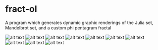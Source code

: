 # fract-ol
A program which generates dynamic graphic renderings of the Julia set, Mandelbrot set, and a custom phi pentagram fractal

![alt text](https://lh3.googleusercontent.com/e_Fhe3E1i49ZXZU1FvmNUbB7p-OjSGJtyD1bI9LghOUdc0J946bKAGrHqPnZK7ZYQ-k5bp1YZQ-w0EMAROG3JbucX0gp6Rwt8C05r_8Lys84MaVEUhmD_5cpeOyg0eSU2y38LYBFMNpomvx873x3ewfCS1GhUrqqLKIKifa6GMFxbMw3YbRu3gqNu3szvvA59CgRJ3WcNAv6Z6_HaKXQxULp_LoZS9MWHFlhP6h5pOn9eMohTZV_uqmGZoGv343WHIUj71NSnx78j9Cn7SbkjYwdGooUySYaT0zN8ghE3CaFmGK2CBKU8wb7bnrz3PaCnKKrlT4lWp6fPjA5ZqpIX6C85vN37H-hI61l9SiWBucpBs8NbI7nTrMPIfRGAK63VvRSiP-P90jjsHaOdAr-yJepJWNbFIiECWzXeZWiKj-7Y2yP1T5HIdYRXxkvfzcUMDoJrQEPOVNdo3LtrNCscmVRqwKctcIVv92Z-JNcXmOUphEUg2O4V4sR0OFdmJI2oa8_x5fBq3pQVINz3tuMhZQVjs-VrEhK4kl2HAkoU0WHv5YIMewzHf6QZmhOuT_vT5o2nEe8zlsL6wYgLL3TA_KgYuLKDpy66vEpaZrFRLkt33THIbaU1V6NSbznnFU4EPgV-DX5ASYvP3hnnjjII6DHG4uWjh272BYAgqerazDL9Q=w1986-h1450-no)
![alt text](https://lh3.googleusercontent.com/r4Qyk_fRTXa7A6pvDUu7NZR6cUan5byPXiCkkUpQlj_aDNMhiPkm79cBfR14890o8cjr4ho50EmYMi8VMxmsuVB-qmYDhLElKgPYMzibnl6n0Us9BgYIkLwkY6tE46scNgM2WC6pCVBZjXgXMV38oPShk8uaLA6ReDxTWt1MzTKHrMcW6jSZ3cTV_xkGbH-CS_VyRYKWUa0-r5CfhL7TmvaAGmKRW4ULk4LJiw7mDf8PLY0rA6kT-V4VsauCIzeLZ0v7ALR_M03tjhOrfB632ktJU3AYzV3aG97hrUp6QEnf0Z4NfVDTJr_VeyUl3N0AgyERiex9rC2gQmtxB2Nph2MLiD9qKB3WLlwxodx88y0ZjS7YxI-MXcKN9x-1MCLo7IlH9MXMmvSZSoHI_MrrVRql7Jcftd_yfpsLND3adjD2tBKWcl-7uBMD5kdIW8q9oVSLAQJvkzyICQVQNyWRxToTMuCWU1iCNU3WrJKs-VQmx8TVdQutsk2ddez0pb7WdzsQ5CMoVfdEG4dR230oKzpiIkEXuaxylUMggX1tw63MK5pT0wlH7Adycj4ykRzuyCJDRZsmXUNV4Tg6fuWtp8ei350AINQm7JDJ8iifdAOF7o95J0U_EIb6hVtraJx2bt9EB25SI_5lH28NFUpMl4pBzTjpX3Jwbe5tvjAc6Jxtyg=w2290-h2298-no)
![alt text](https://lh3.googleusercontent.com/rfG77i0cU7oA9QOIAoPgRMW0ERYqUl3tvRnzWY0Koi14HCEUzSYjQbVkeVbQUMHgp1wJU1-IQFaPDg_3jPL-yA3H4fbMWu8hLC482NkNJcuf9AEz1bvOVZKbztIjsA72zbhwnfHCWMIRp3exvz_l49FQxuMaIe9BTQfUbi71h6LPqZPuw1M8cWaFHiQBtopDoCTdLfI8FIqpnkZM0dOnc-SBnLe2hijcxahhd7brRKXSBTPUzY0iB_pLCYuUnSZ8dgryOsnlBR0gODVj_AkwOlA2y482JKW22Da7Qu_JsI88QQia6rSpOe09rkjYRiIFIe_xjdCD2nUTkEQ0S5BoNjwpCLvniLE1qgw0N8ut5W90n6hiLYmn6qVMZC9XY-eqbFUQteReUXl5Vm4L3ZsiPc150GDjRLmLdSHtco5nLBoCJ70TBaBzZztZvCLgiDARmzey9zB1eBQ3NM-zkhMgqOPxtCSU6P2YoJw36m5n00YjQRPypiPle4RsTOuVa5jDMBe09uAoZCtfr1xwaqZsdS9XZPRzs02HRnUZ6iJf7u5fIrjfvOphRlOa8wC1fS3xzrOF-5ZDHxcPHhrLpxi8gnZ83iG9itLe8USsDJ9h5-HhwMY9pmvQa5ul0bT-RHeNZbQS8WWj8Wn_VPMU38qdGgt5Y3lMSEjmVsiYvadal0sVTg=w1982-h1978-no)
![alt text](https://lh3.googleusercontent.com/il6QFz4DuRmt35eJ1VN3vfbQjfJP1a2t-hLpfaTrheAIESuiOt1HOhmJPbr5mCWYFJfygnV8E5OJUWKqvwObeECYocGANopXWLpDYzJKxhimrpp0augdwlUxmiyVCgNeyJx4IFtc6wO6rfVSZvCSsqQGLnxsyjvFaomrKU-zihLEzYQ_tBGXWLnHduVS9_OU0x8zce0V21sA-CBFe43pgNuqIZa2PyghRSIk2rHn2BehqDtgV9YjtPlq1rZRQK-Sr-ZrtWnys11YOSXt1O8EzaxX9GWzwaiCweaJJOoEjuSjf5d9xY946nEcykg_Hv4DuXOpGmyzOKXAxEBdpKDtYNgCruOgoLhEOS4J6xSjjszkNr3MLobfH6w6T1NozSnkAnKeXJ_bdh6z21Oaufw8Q3ts68So3P3b31enFX2_9JHEBabyrF-HWCx-_RKJsbIgVzdueL9F5KY9KZSaVntObqhGABq0Yc7fUZW0MrNJXsHdDVlKlVypMCkNxyHyLGRjK-IQulW0xlSxgDF6INh0Vc6f7_LWKkaIMMiGlUpyr-fMKf-6FcsaDJYrB5DVCwfVf5TxNcniTxea1cYX7-8cms-mUSbI14HKfK4n6fXiJF7RN6HH_YWcwWp4A1xVyqOka2-YQtNd8u35sbrwPb6u88CQNWFx-uCciVt2mAZHGYZF0Q=w1994-h1990-no)
![alt text](https://lh3.googleusercontent.com/6vRjF7rU5sZzDeIWZgqvU-zSVGIkbJvBvAnUgeE2XO7VY5LpiQaWtgW8AU-YnCLzxLpife_LMb92lsTvcsmUWSxBt3_2N7pfHis7sGr_s-QCKriVP13-vWNSRJNm7p10GpjawNz-QwnE3ldpDA-5EnOqJVG3eJ8MCF7-EllaT_LPWbM_7LVnT2fUxb-dC37VB7WLe9B3ovAr5jLomcjFliKKMrCgfh-SGd4rJEJ7mSJ-J-vKejinKjeE-7xjaSuKaP9q2JB-4bx4CuLbRlhHcP7Ly1vHtQ3sP4WtAn_ISst5Ckh01hG6nNJxQxnC6q2hJvYuv0ZSZyf8766glc4_pN0zDGh2WRLSnsPmOB3HUxl-ZTYljRFwY4lXsYO8VhvAf_dhG3ErHrw5z_5Lvdt9iLWanAypSxjVOd6nDRcWoIwqWiF0CIkTrhKvphjRNDPCmeJLz9YOj9kDHQIvVOUMhB_YFtSg3C07n5Shyj9U7y4uTUQ7a2FfVgkKLhs53s68eG6wLCDWhK_8YuHAb4-oTEujdytOc-jIRnLYZxIbXgRW9_ikL20pJX5IRwAJ2XQ0CoagKBlf73MI4QyWL5lxfJ4d_7HmMPwB8AfGaU_vn6jye0D9F-YbeRE2v7qh-yLVWKzwyE2vbI_aiAT5Y2JvDBo9PHHE2WlhDC5C5Ihq-4KESg=w2296-h2298-no)
![alt text](https://lh3.googleusercontent.com/RHObs_VbOu0QA-Ad3SuSgOZPvWkb5YunbLoIuLlL9WgT_-CcYlpTFsATrTDByCMXE8pAah-xDaVqbHW-q5QxoYhxsWMSjBp_k-sW6gIhiJkoj4BjY0l6Mas5VjMo5p20E5SlJgoQnPs_y2VaZMFs8Xg-z2K2uIkQ6EwtxGKpRtkcWUbWrkhM1ZBqNaZhAWeA5LSoCwlQm6sxkZoRPZ-dcsFRvOz8wEKrQrHV3a-1pWVStOui9f52YHHxVBNsak-SRD0kOQ2TJOg8ZTZiI7tYp0webI1srCE9Hkxg1OrUEernRVsBecMO7iKzsBQPTfThOMhCgPVEKvmiyH-8STfjJ6iLIxXcsDLJsQ1kdbc_wv9uAwZ-AD9GSysFvwCtAsO8YmWcVQpVj5XJ2p1dhuw8D-Z8IAnHYHlR2OMVecTQk6kFLPeRE8fxOKdabW_97SK9bMXHU8xTzXD-z2zf5_kkqV5IcEwuzqBDhnvupbeMv4tmd_36MMgggUG7GXS_nhjlIWyEQA-7hJykNJfZnIdBuhkSGXALQOhWL3TPfUz53arz_G3Qtqqxm2rk1Km1vDUgXQ7NVQ373mlnpn837n4eygum84VgCfDmNBaZcR76oDa2jgu0Hh7b0_hbB3nEWi7XDfxQvkaQcaAvCxl88T1KAb50GrYaKrxAY8Fujjp6gyUmlw=w1594-h1592-no)
![alt text](https://lh3.googleusercontent.com/gZGDpZh2YqwQ_3r6kQAohY9VxFRpAtxbmEs9GVfUza82UQ4fP2YB7vsjKyj1THnqs5JZDdXBJYn86yrA_jjWPJmbUd1UA33B9HnS3HoyEIznRba53y88V4ZZIqoZop_DyD6xkO6MGv6Yck_RTUsAWXrtq70zsSlyh-4J0TjnEStuo3YNe5r64K-CrQUgrINFkuSuPVrK4syfula83IwwVdPKGbq-EQBN2hX24t1bIaWueIMRQkvCq2-BqxjmOvAskcMWM2Pd9g6gKrfVysPpqQuvSE60s3Lv4ehqATAu4FZt_rml6wgJ_FVaAhLuz84pR70pNmx_bff4NavH9o6dP1GJ1983okIsYQuk7FNKp8f8Ku_ED6HI7n_O6RYHkCeluWSyuD8WjBVidiG8wCGnAHz2BUprqVTcNgCL0gLMGSIPc6TvPLTsqzIqstWXl2DUYyL35_5R6u45tDU9uyBt5Yu53kJEU1YlUiOgSVX0_W-QT-3nP51vLYCO_jH5zXFPDV-_pou3TeEXR-iwNhE2Tzw5PwdG1YaeE8DaT6SxCQIoRColg67fPoRXOoJcFJab-H_xSO-TMtjeLE4zvWwXcuxrM1FEANAL0pAnCR7vR7rEhYmekHkk5RJpoVpXX32PPFboFYvEzWmhrfGC-EvkIc6OXJ4ftl5VU5c_Se1V_XhDiA=w1022-h1024-no)
![alt text](https://lh3.googleusercontent.com/nU936tFbnXGzfXVxpLPGU0QliMKu-s8qBurxpZe2tyo3SIyaG8yH6S-HYi3A1J1Oz5hjHIZa5QobzUjHakcttA433Wp4qZxEnMMHvfZIHRpIc7DwZZOUwPFiFkn308tTSB-2DZGk70VaifOrupo70_x5TCLp0aWqoPAt_hRcIAM2Phf4brxWok5SZohtoxameZ4b6rY_nvpBa8u_CAFGZZZqMHV0skI7ubWHlKEa1TZFiROuWhqBmgJk_jiYr1i3aNJgJ1XlQY8cEokxPp8Syyh_jW_TF8z0IX3viwRMITV6IxYdb6l6IAcjaQzOE2hQhHQNrMCrruOrAzVSxNWGaRa6byvQqvm1cuTFsU4rBIerBa0fkL54etarWq9QCXZsaYEIIoVsSL3Z6EgN19UFOCKghutpD6gmQWMDz-YeE2fUabbyzFXnRpQ3UKKb7dPWFBBOmZg64yo_dv2vaNR8o8KvfbX1oELk4-SKA7s04wL7cei5w32oSvFz5TRWtnbgUAWe_qHHF2kW3NvkKPxKBB08yO9HLtqhCK9Sl-WYySekWj3yJRrPwBBXrJqe7qvM5_B0lgPd9qR1FPgktL14ljAq0CqlAK5tEtduK3V5aepv0ddf9tnwdSuCiH1kUtv5Gw0ELkwXaUC3bOzvqcXy-HwdMmorFDPu4BSLY0kUHpaQRQ=s2298-no)
![alt text](https://lh3.googleusercontent.com/__ZyKFt_mOy7O2U4df8no_WEWNaxvVBeya8TJ7wej7yT1V-WM3_HXTQjEK2aGbYPRI8CvJAnkev4_Ip1YLrW-kRMfNIwNNyX7b57Jwt9jV617Y9kgI-u76ZGEQlh_LLsImbjqWE4Q71kICE3-4ZixbpL1rYxffTjzPt35Ggox1egKTKQSPGYoRdQxQ5pWjZq0stvJz6q4oxOTBv6qjM5vyAIdHgQOBvam7DHrg20WmwDs8BzIMQ6FaoVYZXQfAbnzM-q1qm0kvVGbjWTj_nmGwDwCQIeqh61JM_SxNmempkgaB2G1xVbhxmUXO42Upj1DUB2z_WpeJV2-3F1N8Tk9eWv-6Z3RLVlf6Bc9fBGMHMsEd7NPhAXJsFyBCQqH5ykXOy6thT94vD9yl9VvSH8Ud-ld_m7vs-TiSKQpaKbpOGZxjX3Gfdblx-TfvU9pRX7787dIwaWYZaZSwboo0v8BA2Q8uHnoEJ3_1WC3kSS_HzI4_HiE_ToLTn-m8NOSi_uFENzDU9-8EPGam7xOhvoBKjZEtuIY3i88m2f7sdMi5NIy8CIVe__zRBF_8mZ9M34UiWwWuc9C-j9tsbVLthrwKIIcjXd9WmBq6_KcfQ2u1xkdb-HHIXbGIbYYJmKZWGU4r27443Uym9qcEpDsZX7fU_2AcX-tatenFDbLSdPcXuKzg=s2298-no)
![alt text](https://lh3.googleusercontent.com/vAnVYkAyh2XVTaV7xjZNJV9X5i1AZaAmBEirYqcYNCF7Sz5GJBUweNKb1KSktxwmseXvxu_YVneTbA8kdHnYUU4JEgNmq5q3j8KjfryTcb9PN2XROxwyDkeqD5lNESGoQkJWogVgHndAQ_liLsVnenrdRuHaW5w6aLO8qvCM-LVTSBUM1p_ZGaW9WcM2T4cFxJ6g9sASM1uLEs-ct_3e7ytlbOxdvoul3mdUsKOr7urCAloEHF3m-OHAxs_Abxm7sE6jibTb95TOeMy8X9He-F2XVpQresCUvtettQrbRfVcwsc9gT8BuTx4AkG3Dy0OlP8RyYHvl5sal6m0kZik9Udl9Eq-a7_mWf8W4xMRj9g-VURkMQy8FG1RbpGewthCyVZjN1qUYSRIXsWbnOFzq53ICVb5yo4JadkBiwExfW_HyFKCvaLDPknS-obe1tPxssr_wObLZofIDuwR47hEYlaD09mPI09cmmmLzu_1JToueNfrkm_Ow9qbUzOZeTNh5NWJVDdCSIPSHiMK1SPz-2Xxr-jt2H8Ec9Xe1jS_o7xADXGUp6infBGufih05ajE8El8mA5b4Cjfd-5j3fb5mwEX7leQzLw-kKomrIi5DKl5KQVLqQiWsb6P6Psil3Qe6Yv0tXLeX_B6we879gpL4hyEjnLFSCWfhE45SriVo8oXSg=w2302-h2298-no)
